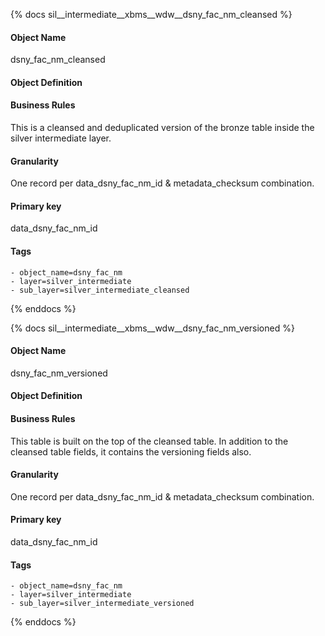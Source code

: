 {% docs sil__intermediate__xbms__wdw__dsny_fac_nm_cleansed %}

#### Object Name
dsny_fac_nm_cleansed

#### Object Definition


#### Business Rules
This is a cleansed and deduplicated version of the bronze table inside the silver intermediate layer.

#### Granularity
One record per data_dsny_fac_nm_id & metadata_checksum combination.

#### Primary key
data_dsny_fac_nm_id

#### Tags
    - object_name=dsny_fac_nm
    - layer=silver_intermediate
    - sub_layer=silver_intermediate_cleansed

{% enddocs %}

{% docs sil__intermediate__xbms__wdw__dsny_fac_nm_versioned %}

#### Object Name
dsny_fac_nm_versioned

#### Object Definition


#### Business Rules
This table is built on the top of the cleansed table. In addition to the cleansed table fields, it contains the versioning fields also.

#### Granularity
One record per data_dsny_fac_nm_id & metadata_checksum combination.

#### Primary key
data_dsny_fac_nm_id

#### Tags
    - object_name=dsny_fac_nm
    - layer=silver_intermediate
    - sub_layer=silver_intermediate_versioned

{% enddocs %}